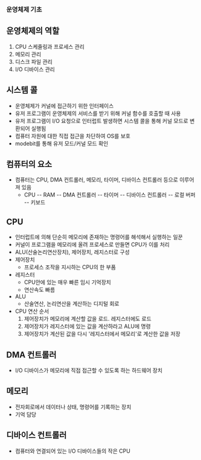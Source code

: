 ### 운영체제 기초

## 운영체제의 역할
1. CPU 스케줄링과 프로세스 관리
2. 메모리 관리
3. 디스크 파일 관리
4. I/O 디바이스 관리

## 시스템 콜
- 운영체제가 커널에 접근하기 위한 인터페이스
- 유저 프로그램이 운영체제의 서비스를 받기 위해 커널 함수를 호출할 때 사용
- 유저 프로그램이 I/O 요청으로 인터럽트 발생하면 시스템 콜을 통해 커널 모드로 변환되어 실행됨
- 컴퓨터 자원에 대한 직접 접근을 차단하여 OS를 보호
- modebit를 통해 유저 모드/커널 모드 확인

## 컴퓨터의 요소
- 컴퓨터는 CPU, DMA 컨트롤러, 메모리, 타이머, 디바이스 컨트롤러 등으로 이루어져 있음
  - CPU -- RAM -- DMA 컨트롤러 -- 타이머 -- 디바이스 컨트롤러 -- 로컬 버퍼 -- 키보드

## CPU
- 인터럽트에 의해 단순히 메모리에 존재하는 명령어를 해석해서 실행하는 일꾼
- 커널이 프로그램을 메모리에 올려 프로세스로 만들면 CPU가 이를 처리
- ALU(산술논리연산장치), 제어장치, 레지스터로 구성
- 제어장치
  - 프로세스 조작을 지시하는 CPU의 한 부품
- 레지스터
  - CPU안에 있는 매우 빠른 임시 기억장치
  - 연산속도 빠름
- ALU
  - 산술연산, 논리연산을 계산하는 디지털 회로
- CPU 연산 순서
  1. 제어장치가 메모리에 계산할 값을 로드. 레지스터에도 로드
  2. 제어장치가 레지스터에 있는 값을 계산하라고 ALU에 명령
  3. 제어장치가 계산된 값을 다시 '레지스터에서 메모리'로 계산한 값을 저장

## DMA 컨트롤러 
- I/O 디바이스가 메모리에 직접 접근할 수 있도록 하는 하드웨어 장치

## 메모리
- 전자회로에서 데이터나 상태, 명령어를 기록하는 장치
- 기억 담당

## 디바이스 컨트롤러
- 컴퓨터와 연결되어 있는 I/O 디바이스들의 작은 CPU
